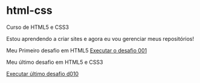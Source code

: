 # html-css
 Curso de HTML5 e CSS3

Estou aprendendo a criar sites e agora eu vou gerenciar meus repositórios!

Meu Primeiro desafio em HTML5
<a href="https://enriquemk.github.io/html-css/Módulo 1/Desafios/d001/index.html">Executar o desafio 001</a>

Meu último desafio em HTML5 e CSS3

<a href="https://enriquemk.github.io/html-css/Módulo 2/Desafios/d010/android.html">Executar último desafio d010</a>